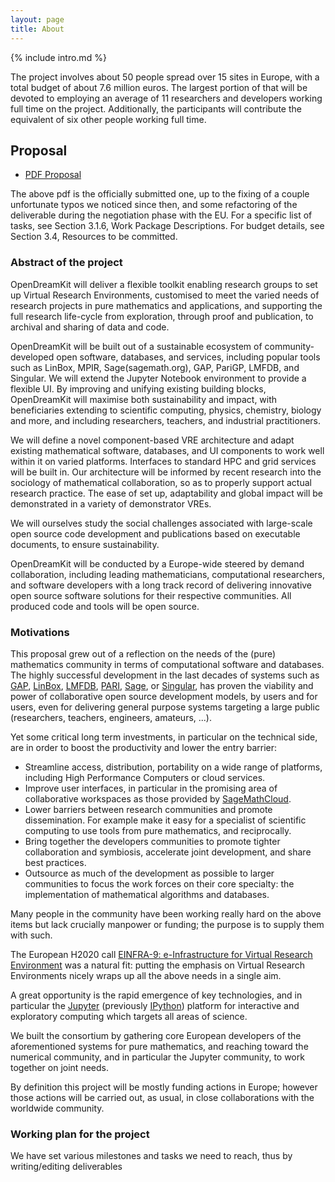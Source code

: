 ```yaml
---
layout: page
title: About
---
```


{% include intro.md %}


The project involves about 50 people spread over 15 sites
in Europe, with a total budget of about 7.6 million euros. The largest
portion of that will be devoted to employing an average of 11
researchers and developers working full time on the
project. Additionally, the participants will contribute the equivalent
of six other people working full time.

## Proposal

- [PDF Proposal](https://github.com/OpenDreamKit/OpenDreamKit/raw/master/Proposal/proposal-www.pdf)

The above pdf is the officially submitted one, up to the fixing of a
couple unfortunate typos we noticed since then, and some refactoring
of the deliverable during the negotiation phase with the EU. For a
specific list of tasks, see Section 3.1.6, Work Package
Descriptions. For budget details, see Section 3.4, Resources to be
committed.

### Abstract of the project

OpenDreamKit will deliver a flexible toolkit enabling research groups to
set up Virtual Research Environments, customised to meet the varied
needs of research projects in pure mathematics and applications, and
supporting the full research life-cycle from exploration, through proof
and publication, to archival and sharing of data and code.

OpenDreamKit will be built out of a sustainable ecosystem of
community-developed open software, databases, and services, including
popular tools such as LinBox, MPIR, Sage(sagemath.org), GAP, PariGP,
LMFDB, and Singular. We will extend the Jupyter Notebook environment to
provide a flexible UI. By improving and unifying existing building
blocks, OpenDreamKit will maximise both sustainability and impact, with
beneficiaries extending to scientific computing, physics, chemistry,
biology and more, and including researchers, teachers, and industrial
practitioners.

We will define a novel component-based VRE architecture and adapt
existing mathematical software, databases, and UI components to work
well within it on varied platforms. Interfaces to standard HPC and grid
services will be built in. Our architecture will be informed by recent
research into the sociology of mathematical collaboration, so as to
properly support actual research practice. The ease of set up,
adaptability and global impact will be demonstrated in a variety of
demonstrator VREs.

We will ourselves study the social challenges associated with
large-scale open source code development and publications based on
executable documents, to ensure sustainability.

OpenDreamKit will be conducted by a Europe-wide steered by demand
collaboration, including leading mathematicians, computational
researchers, and software developers with a long track record of
delivering innovative open source software solutions for their
respective communities. All produced code and tools will be open source.

### Motivations

This proposal grew out of a reflection on the needs of the (pure)
mathematics community in terms of computational software and databases.
The highly successful development in the last decades of systems such as
[GAP](http://www.gap-system.org/), [LinBox](http://www.linalg.org/),
[LMFDB](lmfdb.org), [PARI](http://pari.math.u-bordeaux.fr/),
[Sage](www.sagemath.org), or [Singular](http://www.singular.uni-kl.de/),
has proven the viability and power of collaborative open source
development models, by users and for users, even for delivering general
purpose systems targeting a large public (researchers, teachers,
engineers, amateurs, ...).

Yet some critical long term investments, in particular on the technical
side, are in order to boost the productivity and lower the entry
barrier:

-   Streamline access, distribution, portability on a wide range of
    platforms, including High Performance Computers or cloud services.
-   Improve user interfaces, in particular in the promising area of
    collaborative workspaces as those provided by
    [SageMathCloud](http://cloud.sagemath.org).
-   Lower barriers between research communities and promote
    dissemination. For example make it easy for a specialist of
    scientific computing to use tools from pure mathematics, and
    reciprocally.
-   Bring together the developers communities to promote tighter
    collaboration and symbiosis, accelerate joint development, and share
    best practices.
-   Outsource as much of the development as possible to larger
    communities to focus the work forces on their core specialty: the
    implementation of mathematical algorithms and databases.

Many people in the community have been working really hard on the
above items but lack crucially manpower or funding; the purpose is to
supply them with such.

The European H2020 call [EINFRA-9: e-Infrastructure for Virtual Research
Environment](http://ec.europa.eu/research/participants/portal/desktop/en/opportunities/h2020/topics/2144-einfra-9-2015.html)
was a natural fit: putting the emphasis on Virtual Research
Environments nicely wraps up all the above needs in a single aim.

A great opportunity is the rapid emergence of key technologies, and in
particular the [Jupyter](jupyter.org) (previously
[IPython](ipython.org)) platform for interactive and exploratory
computing which targets all areas of science.

We built the consortium by gathering core European developers of the
aforementioned systems for pure mathematics, and reaching toward the
numerical community, and in particular the Jupyter community, to work
together on joint needs.

By definition this project will be mostly funding actions in Europe;
however those actions will be carried out, as usual, in close
collaborations with the worldwide community.

### Working plan for the project

We have set various milestones and tasks we need to reach, thus by writing/editing deliverables
